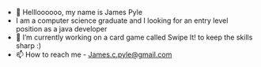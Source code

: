 - 👋 Hellloooooo, my name is James Pyle 
- I am a computer science graduate and I looking for an entry level position as a java developer
- 🌱 I’m currently working on a card game called Swipe It! to keep the skills sharp :) 
- 📫 How to reach me - James.c.pyle@gmail.com

<!---
JamesPyle1990/JamesPyle1990 is a ✨ special ✨ repository because its `README.md` (this file) appears on your GitHub profile.
You can click the Preview link to take a look at your changes.
--->
